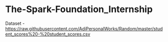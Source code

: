 # The-Spark-Foundation_Internship
Dataset - https://raw.githubusercontent.com/AdiPersonalWorks/Random/master/student_scores%20-%20student_scores.csv
